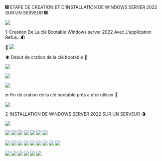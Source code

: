 🎆 ETAPE DE CREATION ET D'INSTALLATION DE WINDOWS SERVER 2022 SUR UN SERVEUR 🎆

<img src=images/windows-server-2022.webp width='' height='' > </img>

1-Creation De La clé Bootable Windows server 2022 Avec L'application Refus...🌓

🧐 <img src=images/Rufus-4.0.webp width='' height='' > </img>


⬆️ Debut de cration de la clé bootable 💾

<img src=images/WA0001.jpg width='' height='' > </img>

<img src=images/WA0002.jpg width='' height='' > </img>

<img src=images/WA0003.jpg width='' height='' > </img>

🔚 Fin de cration de la clé bootable prés a etre utiliser 💾

<img src=images/IMG-20230613-WA0041.jpg width='' height='' > </img>


2-INSTALLATION DE WINDOWS SERVER 2022 SUR UN SERVEUR 🌗

<img src=images/maxresdefault.jpg width='' height='' > </img>

<img src=images/IMG-20230607-WA0005.jpg width='' height='' > </img>
<img src=images/IMG-20230607-WA0006.jpg width='' height='' > </img>
<img src=images/IMG-20230607-WA0007.jpg width='' height='' > </img>
<img src=images/IMG-20230607-WA0008.jpg width='' height='' > </img>
<img src=images/IMG-20230607-WA0009.jpg width='' height='' > </img>
<img src=images/IMG-20230607-WA00010.jpg width='' height='' > </img>
<img src=images/IMG-20230607-WA00011.jpg width='' height='' > </img>

<img src=images/IMG-20230607-WA0012.jpg width='' height='' > </img>
<img src=images/IMG-20230607-WA00013.jpg width='' height='' > </img>
<img src=images/IMG-20230607-WA00014.jpg width='' height='' > </img>
<img src=images/IMG-20230607-WA0016.jpg width='' height='' > </img>
<img src=images/IMG-20230607-WA00017.jpg width='' height='' > </img>
<img src=images/IMG-20230607-WA00018.jpg width='' height='' > </img>
<img src=images/IMG-20230607-WA00019.jpg width='' height='' > </img>
<img src=images/IMG-20230607-WA00020.jpg width='' height='' > </img>
<img src=images/IMG-20230607-WA0023.jpg width='' height='' > </img>

<img src=images/V1.jpg width='' height='' > </img>
<img src=images/V2.jpg width='' height='' > </img>
<img src=images/V3.jpg width='' height='' > </img>
<img src=images/V4.jpg width='' height='' > </img>
<img src=images/V5.jpg width='' height='' > </img>
<img src=images/V6.jpg width='' height='' > </img>

